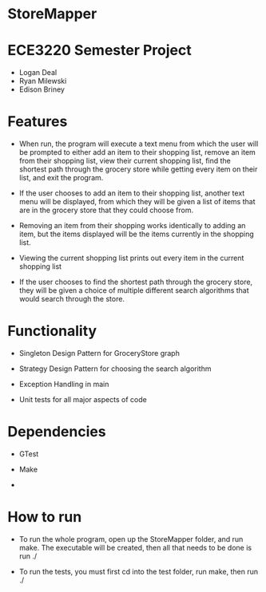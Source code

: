 # StoreMapper

# ECE3220 Semester Project
- Logan Deal
- Ryan Milewski   
- Edison Briney

# Features
  - When run, the program will execute a text menu from which the user will be prompted to either add an item to their shopping list, remove an item from their shopping list, view their current shopping list, find the shortest path through the grocery store while getting every item on their list, and exit the program. 
  
  - If the user chooses to add an item to their shopping list, another text menu will be displayed, from which they will be given a list of items that are in the grocery store that they could choose from.
  
  - Removing an item from their shopping works identically to adding an item, but the items displayed will be the items currently in the shopping list.
  
  - Viewing the current shopping list prints out every item in the current shopping list
  
  - If the user chooses to find the shortest path through the grocery store, they will be given a choice of multiple different search algorithms that would search through the store. 
  
# Functionality
  - Singleton Design Pattern for GroceryStore graph

  - Strategy Design Pattern for choosing the search algorithm

  - Exception Handling in main

  - Unit tests for all major aspects of code

# Dependencies
  - GTest

  - Make

  -
  
# How to run
  - To run the whole program, open up the StoreMapper folder, and run make. The executable will be created, then all that needs to be done is run ./<placeholdername>
  
  - To run the tests, you must first cd into the test folder, run make, then run ./<placeholdertest>
  
